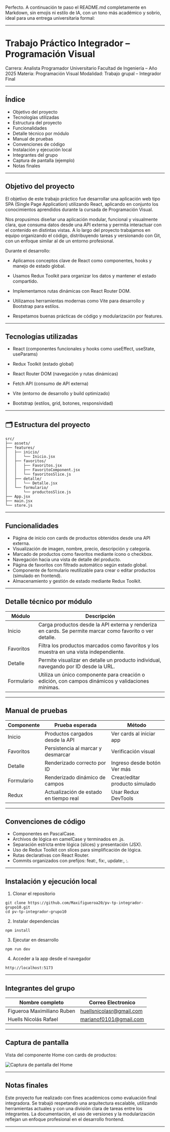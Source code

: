 Perfecto. A continuación te paso el README.md completamente en Markdown, sin emojis ni estilo de IA, con un tono más académico y sobrio, ideal para una entrega universitaria formal:

---

# Trabajo Práctico Integrador – Programación Visual

Carrera: Analista Programador Universitario
Facultad de Ingeniería – Año 2025
Materia: Programación Visual
Modalidad: Trabajo grupal – Integrador Final

---

## Índice

- Objetivo del proyecto
- Tecnologías utilizadas
- Estructura del proyecto
- Funcionalidades
- Detalle técnico por módulo
- Manual de pruebas
- Convenciones de código
- Instalación y ejecución local
- Integrantes del grupo
- Captura de pantalla (ejemplo)
- Notas finales

---

## Objetivo del proyecto

El objetivo de este trabajo práctico fue desarrollar una aplicación web tipo SPA (Single Page Application) utilizando React, aplicando en conjunto los conocimientos aprendidos durante la cursada de Programación Visual.

Nos propusimos diseñar una aplicación modular, funcional y visualmente clara, que consuma datos desde una API externa y permita interactuar con el contenido en distintas vistas. A lo largo del proyecto trabajamos en equipo organizando el código, distribuyendo tareas y versionando con Git, con un enfoque similar al de un entorno profesional.

Durante el desarrollo:

- Aplicamos conceptos clave de React como componentes, hooks y manejo de estado global.

- Usamos Redux Toolkit para organizar los datos y mantener el estado compartido.

- Implementamos rutas dinámicas con React Router DOM.

- Utilizamos herramientas modernas como Vite para desarrollo y Bootstrap para estilos.

- Respetamos buenas prácticas de código y modularización por features.

---

## Tecnologías utilizadas

- React (componentes funcionales y hooks como useEffect, useState, useParams)

- Redux Toolkit (estado global)

- React Router DOM (navegación y rutas dinámicas)

- Fetch API (consumo de API externa)

- Vite (entorno de desarrollo y build optimizado)

- Bootstrap (estilos, grid, botones, responsividad)

---

## 🗂 Estructura del proyecto

```
src/
├── assets/
├── features/
│   ├── inicio/
│   │   └── Inicio.jsx
│   ├── favoritos/
│   │   ├── Favoritos.jsx
│   │   ├── FavoritoComponent.jsx
│   │   └── favoritosSlice.js
│   ├── detalle/
│   │   └── Detalle.jsx
│   └── formulario/
│       └── productosSlice.js
├── App.jsx
├── main.jsx
└── store.js
```

---

## Funcionalidades

- Página de inicio con cards de productos obtenidos desde una API externa.
- Visualización de imagen, nombre, precio, descripción y categoría.
- Marcado de productos como favoritos mediante ícono o checkbox.
- Navegación hacia una vista de detalle del producto.
- Página de favoritos con filtrado automático según estado global.
- Componente de formulario reutilizable para crear o editar productos (simulado en frontend).
- Almacenamiento y gestión de estado mediante Redux Toolkit.

---

## Detalle técnico por módulo

| Módulo     | Descripción                                                                                               |
| ---------- | --------------------------------------------------------------------------------------------------------- |
| Inicio     | Carga productos desde la API externa y renderiza en cards. Se permite marcar como favorito o ver detalle. |
| Favoritos  | Filtra los productos marcados como favoritos y los muestra en una vista independiente.                    |
| Detalle    | Permite visualizar en detalle un producto individual, navegando por ID desde la URL.                      |
| Formulario | Utiliza un único componente para creación o edición, con campos dinámicos y validaciones mínimas.         |

---

## Manual de pruebas

| Componente | Prueba esperada                        | Método                         |
| ---------- | -------------------------------------- | ------------------------------ |
| Inicio     | Productos cargados desde la API        | Ver cards al iniciar app       |
| Favoritos  | Persistencia al marcar y desmarcar     | Verificación visual            |
| Detalle    | Renderizado correcto por ID            | Ingreso desde botón Ver más    |
| Formulario | Renderizado dinámico de campos         | Crear/editar producto simulado |
| Redux      | Actualización de estado en tiempo real | Usar Redux DevTools            |

---

## Convenciones de código

- Componentes en PascalCase.
- Archivos de lógica en camelCase y terminados en .js.
- Separación estricta entre lógica (slices) y presentación (JSX).
- Uso de Redux Toolkit con slices para simplificación de lógica.
- Rutas declarativas con React Router.
- Commits organizados con prefijos: feat:, fix:, update:, :.

---

## Instalación y ejecución local

1. Clonar el repositorio

```
git clone https://github.com/Maxifigueroa20/pv-tp-integrador-grupo10.git
cd pv-tp-integrador-grupo10
```

2. Instalar dependencias

```
npm install
```

3. Ejecutar en desarrollo

```
npm run dev
```

4. Acceder a la app desde el navegador

```
http://localhost:5173
```

---

## Integrantes del grupo

| Nombre completo            | Correo Electronico       |
| -------------------------- | ------------------------ |
| Figueroa Maximiliano Ruben | huellsnicolasr@gmail.com |
| Huells Nicolás Rafael      | marianof0101@gmail.com   |

---

## Captura de pantalla

Vista del componente Home con cards de productos:

![Captura de pantalla del Home](https://via.placeholder.com/900x500.png?text=Vista+de+productos)

---

## Notas finales

Este proyecto fue realizado con fines académicos como evaluación final integradora. Se trabajó respetando una arquitectura escalable, utilizando herramientas actuales y con una división clara de tareas entre los integrantes. La documentación, el uso de versiones y la modularización reflejan un enfoque profesional en el desarrollo frontend.

---
